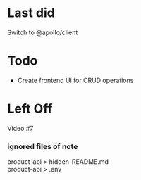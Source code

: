 # Last did
Switch to @apollo/client

# Todo
<ul>
  <li>Create frontend Ui for CRUD operations</li>
</ul>

# Left Off
Video #7

### ignored files of note
product-api > hidden-README.md<br>
product-api > .env<br>